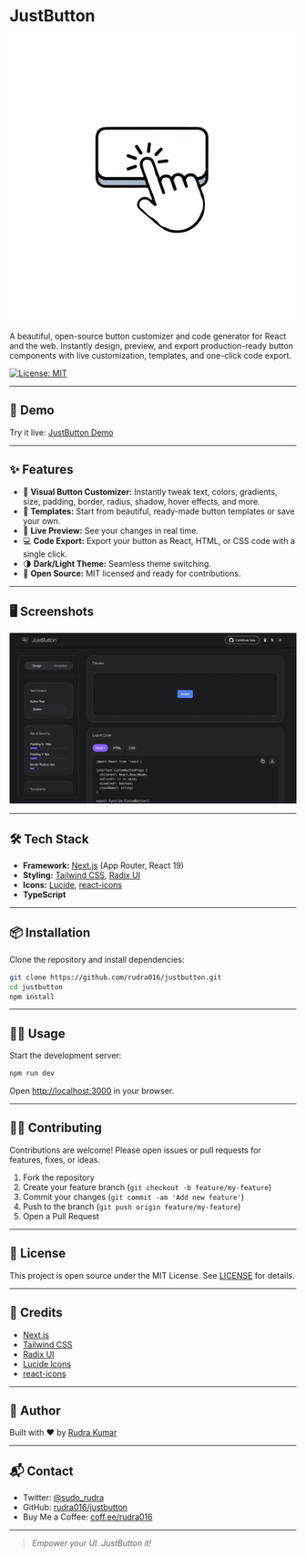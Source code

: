 # JustButton

![JustButton Logo](public/logo.png)

A beautiful, open-source button customizer and code generator for React and the web. Instantly design, preview, and export production-ready button components with live customization, templates, and one-click code export.

[![License: MIT](https://img.shields.io/badge/License-MIT-blue.svg)](https://opensource.org/licenses/MIT)

---

## 🚀 Demo

Try it live: [JustButton Demo](https://justbutton.space)

---

## ✨ Features

- 🎨 **Visual Button Customizer:** Instantly tweak text, colors, gradients, size, padding, border, radius, shadow, hover effects, and more.
- 🧩 **Templates:** Start from beautiful, ready-made button templates or save your own.
- 🔄 **Live Preview:** See your changes in real time.
- 💻 **Code Export:** Export your button as React, HTML, or CSS code with a single click.
- 🌗 **Dark/Light Theme:** Seamless theme switching.
- 🔗 **Open Source:** MIT licensed and ready for contributions.

---

## 🖥️ Screenshots

![JustButton Screenshot](public/screenshot.png)

---

## 🛠️ Tech Stack

- **Framework:** [Next.js](https://nextjs.org/) (App Router, React 19)
- **Styling:** [Tailwind CSS](https://tailwindcss.com/), [Radix UI](https://www.radix-ui.com/)
- **Icons:** [Lucide](https://lucide.dev/), [react-icons](https://react-icons.github.io/react-icons/)
- **TypeScript**

---

## 📦 Installation

Clone the repository and install dependencies:

```bash
git clone https://github.com/rudra016/justbutton.git
cd justbutton
npm install
```

---

## 🏃‍♂️ Usage

Start the development server:

```bash
npm run dev
```

Open [http://localhost:3000](http://localhost:3000) in your browser.

---

## 🧑‍💻 Contributing

Contributions are welcome! Please open issues or pull requests for features, fixes, or ideas.

1. Fork the repository
2. Create your feature branch (`git checkout -b feature/my-feature`)
3. Commit your changes (`git commit -am 'Add new feature'`)
4. Push to the branch (`git push origin feature/my-feature`)
5. Open a Pull Request

---

## 📄 License

This project is open source under the MIT License. See [LICENSE](LICENSE) for details.

---

## 🙏 Credits

- [Next.js](https://nextjs.org/)
- [Tailwind CSS](https://tailwindcss.com/)
- [Radix UI](https://www.radix-ui.com/)
- [Lucide Icons](https://lucide.dev/)
- [react-icons](https://react-icons.github.io/react-icons/)

---

## 🌟 Author

Built with ❤️ by [Rudra Kumar](https://github.com/rudra016)

---

## 📬 Contact

- Twitter: [@sudo_rudra](https://x.com/sudo_rudra)
- GitHub: [rudra016/justbutton](https://github.com/rudra016/justbutton)
- Buy Me a Coffee: [coff.ee/rudra016](https://coff.ee/rudra016)

---

> _Empower your UI. JustButton it!_
